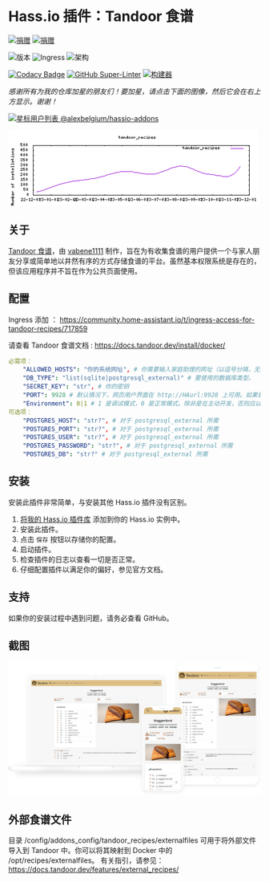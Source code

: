 # Hass.io 插件：Tandoor 食谱

[![捐赠][donation-badge]](https://www.buymeacoffee.com/alexbelgium)
[![捐赠][paypal-badge]](https://www.paypal.com/donate/?hosted_button_id=DZFULJZTP3UQA)

![版本](https://img.shields.io/badge/dynamic/json?label=Version&query=%24.version&url=https%3A%2F%2Fraw.githubusercontent.com%2Falexbelgium%2Fhassio-addons%2Fmaster%2Ftandoor_recipes%2Fconfig.json)
![Ingress](https://img.shields.io/badge/dynamic/json?label=Ingress&query=%24.ingress&url=https%3A%2F%2Fraw.githubusercontent.com%2Falexbelgium%2Fhassio-addons%2Fmaster%2Ftandoor_recipes%2Fconfig.json)
![架构](https://img.shields.io/badge/dynamic/json?color=success&label=Arch&query=%24.arch&url=https%3A%2F%2Fraw.githubusercontent.com%2Falexbelgium%2Fhassio-addons%2Fmaster%2Ftandoor_recipes%2Fconfig.json)

[![Codacy Badge](https://app.codacy.com/project/badge/Grade/9c6cf10bdbba45ecb202d7f579b5be0e)](https://www.codacy.com/gh/alexbelgium/hassio-addons/dashboard?utm_source=github.com&utm_medium=referral&utm_content=alexbelgium/hassio-addons&utm_campaign=Badge_Grade)
[![GitHub Super-Linter](https://img.shields.io/github/actions/workflow/status/alexbelgium/hassio-addons/weekly-supelinter.yaml?label=Lint%20code%20base)](https://github.com/alexbelgium/hassio-addons/actions/workflows/weekly-supelinter.yaml)
[![构建器](https://img.shields.io/github/actions/workflow/status/alexbelgium/hassio-addons/onpush_builder.yaml?label=Builder)](https://github.com/alexbelgium/hassio-addons/actions/workflows/onpush_builder.yaml)

[donation-badge]: https://img.shields.io/badge/Buy%20me%20a%20coffee%20(no%20paypal)-%23d32f2f?logo=buy-me-a-coffee&style=flat&logoColor=white
[paypal-badge]: https://img.shields.io/badge/Buy%20me%20a%20coffee%20with%20Paypal-0070BA?logo=paypal&style=flat&logoColor=white

_感谢所有为我的仓库加星的朋友们！要加星，请点击下面的图像，然后它会在右上方显示。谢谢！_

[![星标用户列表 @alexbelgium/hassio-addons](https://raw.githubusercontent.com/alexbelgium/hassio-addons/master/.github/stars2.svg)](https://github.com/alexbelgium/hassio-addons/stargazers)

![下载演变](https://raw.githubusercontent.com/alexbelgium/hassio-addons/master/tandoor_recipes/stats.png)

## 关于

[Tandoor 食谱](https://github.com/TandoorRecipes/recipes)，由 [vabene1111](https://github.com/vabene1111) 制作，旨在为有收集食谱的用户提供一个与家人朋友分享或简单地以井然有序的方式存储食谱的平台。虽然基本权限系统是存在的，但该应用程序并不旨在作为公共页面使用。

## 配置

Ingress 添加 ： https://community.home-assistant.io/t/ingress-access-for-tandoor-recipes/717859

请查看 Tandoor 食谱文档 : https://docs.tandoor.dev/install/docker/

```yaml
必需项：
    "ALLOWED_HOSTS": "你的系统网址", # 你需要输入家庭助理的网址（以逗号分隔，无空格）以允许 ingress 工作
    "DB_TYPE": "list(sqlite|postgresql_external)" # 要使用的数据库类型。
    "SECRET_KEY": "str", # 你的密钥
    "PORT": 9928 # 默认情况下，网页用户界面在 http://HAurl:9928 上可用。如果需要更改端口，应该只通过此选项进行更改，而不是在应用中。
    "Environment": 0|1 # 1 是调试模式，0 是正常模式。除非是在主动开发，否则应以正常模式运行。
可选项：
    "POSTGRES_HOST": "str?", # 对于 postgresql_external 所需
    "POSTGRES_PORT": "str?", # 对于 postgresql_external 所需
    "POSTGRES_USER": "str?", # 对于 postgresql_external 所需
    "POSTGRES_PASSWORD": "str?", # 对于 postgresql_external 所需
    "POSTGRES_DB": "str?" # 对于 postgresql_external 所需
```

## 安装

安装此插件非常简单，与安装其他 Hass.io 插件没有区别。

1. [将我的 Hass.io 插件库][repository] 添加到你的 Hass.io 实例中。
1. 安装此插件。
1. 点击 `保存` 按钮以存储你的配置。
1. 启动插件。
1. 检查插件的日志以查看一切是否正常。
1. 仔细配置插件以满足你的偏好，参见官方文档。

## 支持

如果你的安装过程中遇到问题，请务必查看 GitHub。

## 截图

![image](https://github.com/TandoorRecipes/recipes/raw/develop/docs/preview.png)

[repository]: https://github.com/alexbelgium/hassio-addons

## 外部食谱文件
目录 /config/addons_config/tandoor_recipes/externalfiles 可用于将外部文件导入到 Tandoor 中。你可以将其映射到 Docker 中的 /opt/recipes/externalfiles。
有关指引，请参见： https://docs.tandoor.dev/features/external_recipes/